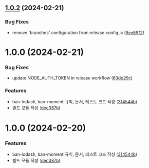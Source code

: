 ## [1.0.2](https://github.com/jaem1n207/eslint-plugin-ben/compare/v1.0.1...v1.0.2) (2024-02-21)


### Bug Fixes

* remove 'branches' configuration from release.config.js ([9ee89f2](https://github.com/jaem1n207/eslint-plugin-ben/commit/9ee89f2039d36c4fde0ee121250b90df57d74828))

# 1.0.0 (2024-02-21)


### Bug Fixes

* update NODE_AUTH_TOKEN in release workflow ([63de29c](https://github.com/jaem1n207/eslint-plugin-ben/commit/63de29c07330f59ce95cf9b303a87f2cb4203cc9))


### Features

* ban-lodash, ban-moment 규칙, 문서, 테스트 코드 작성 ([314544b](https://github.com/jaem1n207/eslint-plugin-ben/commit/314544b49c4b7dd32a0dd2c2a9ad9f7be4ac0cff))
* 빌드 모듈 작성 ([dec387b](https://github.com/jaem1n207/eslint-plugin-ben/commit/dec387b406d16fb01beecb5da2bbe2fa85daa8d2))

# 1.0.0 (2024-02-20)


### Features

* ban-lodash, ban-moment 규칙, 문서, 테스트 코드 작성 ([314544b](https://github.com/jaem1n207/eslint-plugin-ben/commit/314544b49c4b7dd32a0dd2c2a9ad9f7be4ac0cff))
* 빌드 모듈 작성 ([dec387b](https://github.com/jaem1n207/eslint-plugin-ben/commit/dec387b406d16fb01beecb5da2bbe2fa85daa8d2))
